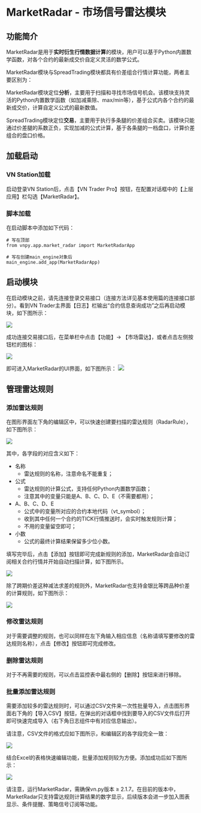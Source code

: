 # MarketRadar - 市场信号雷达模块

## 功能简介

MarketRadar是用于**实时衍生行情数据计算**的模块，用户可以基于Python内置数学函数，对各个合约的最新成交价自定义灵活的数学公式。

MarketRadar模块与SpreadTrading模块都具有价差组合行情计算功能，两者主要区别为：  

MarketRadar模块定位**分析**，主要用于扫描和寻找市场信号机会。该模块支持灵活的Python内置数学函数（如加减乘除、max/min等），基于公式内各个合约的最新成交价，计算自定义公式的最新数值。

SpreadTrading模块定位**交易**，主要用于执行多条腿的价差组合买卖。该模块只能通过价差腿的系数正负，实现加减的公式计算，基于各条腿的一档盘口，计算价差组合的盘口价格。

## 加载启动

### VN Station加载

启动登录VN Station后，点击【VN Trader Pro】按钮，在配置对话框中的【上层应用】栏勾选【MarketRadar】。

### 脚本加载

在启动脚本中添加如下代码：

```
# 写在顶部
from vnpy.app.market_radar import MarketRadarApp

# 写在创建main_engine对象后
main_engine.add_app(MarketRadarApp)
```

## 启动模块

在启动模块之前，请先连接登录交易接口（连接方法详见基本使用篇的连接接口部分）。看到VN Trader主界面【日志】栏输出“合约信息查询成功”之后再启动模块，如下图所示：  

![](figure/1.png) 

成功连接交易接口后，在菜单栏中点击【功能】-> 【市场雷达】，或者点击左侧按钮栏的图标：

![](figure/2.png) 

即可进入MarketRadar的UI界面，如下图所示：
![](figure/3.png) 

## 管理雷达规则

### 添加雷达规则
在图形界面左下角的编辑区中，可以快速创建要扫描的雷达规则（RadarRule），如下图所示：

![](figure/4.png) 

其中，各字段的对应含义如下：  
- 名称
  - 雷达规则的名称，注意命名不能重复；
- 公式
  - 雷达规则的计算公式，支持任何Python内置数学函数；
  - 注意其中的变量只能是A、B、C、D、E（不需要都用）；
- A、B、C、D、E
  - 公式中的变量所对应的合约本地代码（vt_symbol）；
  - 收到其中任何一个合约的TICK行情推送时，会实时触发规则计算；
  - 不用的变量留空即可；
- 小数
  - 公式的最终计算结果保留多少位小数。

填写完毕后，点击【添加】按钮即可完成新规则的添加，MarketRadar会自动订阅相关合约行情并开始自动扫描计算，如下图所示。

![](figure/5.png) 

除了跨期价差这种减法求差的规则外，MarketRadar也支持金银比等跨品种价差的计算规则，如下图所示：

![](figure/6.png) 

### 修改雷达规则

对于需要调整的规则，也可以同样在左下角输入相应信息（名称请填写要修改的雷达规则名称），点击【修改】按钮即可完成修改。

### 删除雷达规则

对于不再需要的规则，可以点击监控表中最右侧的【删除】按钮来进行移除。

### 批量添加雷达规则

需要添加较多的雷达规则时，可以通过CSV文件来一次性批量导入，点击图形界面右下角的【导入CSV】按钮，在弹出的对话框中找到要导入的CSV文件后打开即可快速完成导入（右下角日志组件中有对应信息输出）。

请注意，CSV文件的格式应如下图所示，和编辑区的各字段完全一致：

![](figure/7.png) 

结合Excel的表格快速编辑功能，批量添加规则较为方便。添加成功后如下图所示：

![](figure/8.png) 

请注意，运行MarketRadar，需确保vn.py版本 ≥ 2.1.7。在目前的版本中，MarketRadar只支持雷达规则计算结果的数字显示，后续版本会进一步加入图表显示、条件提醒、策略信号订阅等功能。


